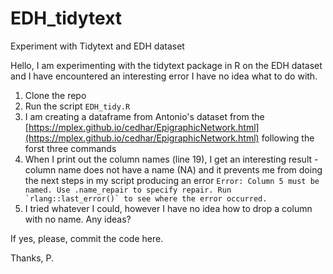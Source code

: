 # EDH_tidytext
Experiment with Tidytext and EDH dataset


Hello, I am experimenting with the tidytext package in R on the EDH dataset and I have encountered an interesting error I have no idea what to do with. 

1. Clone the repo
2. Run the script ```EDH_tidy.R```
3. I am creating a dataframe from Antonio's dataset from the [https://mplex.github.io/cedhar/EpigraphicNetwork.html](https://mplex.github.io/cedhar/EpigraphicNetwork.html) following the forst three commands
4. When I print out the column names (line 19), I get an interesting result - column name does not have a name (NA) and it prevents me from doing the next steps in my script producing an error ```Error: Column 5 must be named. Use .name_repair to specify repair. Run `rlang::last_error()` to see where the error occurred.```
5. I tried whatever I could, however I have no idea how to drop a column with no name. Any ideas?

If yes, please, commit the code here.

Thanks,
P.
